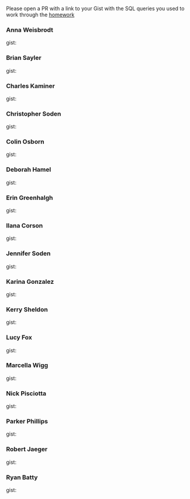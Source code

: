 Please open a PR with a link to your Gist with the SQL queries you used to work through the [homework](https://github.com/turingschool/lesson_plans/blob/master/ruby_03-professional_rails_applications/intermediate_sql.md)

### Anna Weisbrodt

gist:

### Brian Sayler

gist:

### Charles Kaminer

gist:

### Christopher Soden

gist:

### Colin Osborn

gist:

### Deborah Hamel

gist:

### Erin Greenhalgh

gist:

### Ilana Corson

gist:

### Jennifer Soden

gist:

### Karina Gonzalez

gist:

### Kerry Sheldon

gist:

### Lucy Fox

gist:

### Marcella Wigg

gist:

### Nick Pisciotta

gist:

### Parker Phillips

gist:

### Robert Jaeger

gist:

### Ryan Batty

gist:
